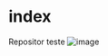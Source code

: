 # index
Repositor teste
![image](https://user-images.githubusercontent.com/114960526/194967618-6b3ee4d2-313f-48fc-b2f7-93cf959aae63.png)
